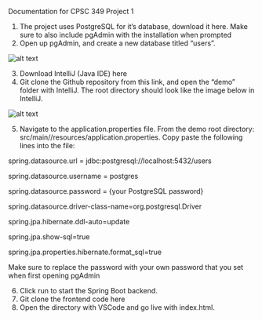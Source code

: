 Documentation for CPSC 349 Project 1


1.  The project uses PostgreSQL for it’s database, download it here. Make sure to also include pgAdmin with the installation when prompted
2.  Open up pgAdmin, and create a new database titled “users”. 


![alt text](https://cdn.discordapp.com/attachments/362059855701475333/1169016494613610576/documentation_pic_1.png?ex=6553de73&is=65416973&hm=ce022cc0185ab5c5ba2fe82b18f41c09aab4c4d01beb8ceedfd02bc9c1be955d&)



3.  Download IntelliJ (Java IDE) here
4.  Git clone the Github repository from this link, and open the “demo” folder with IntelliJ. The root directory should look like the image below in IntelliJ.


![alt text](https://cdn.discordapp.com/attachments/362059855701475333/1169016494953336912/documentation_pic_2.png?ex=6553de73&is=65416973&hm=86443f0b30c857cc7620588ac194e82a59ff0f8e7c8b409751fd17e6a571368b&)

5.  Navigate to the application.properties file. From the demo root directory: src/main//resources/application.properties. Copy paste the following lines into the file:

spring.datasource.url = jdbc:postgresql://localhost:5432/users

spring.datasource.username = postgres

spring.datasource.password = {your PostgreSQL password}

spring.datasource.driver-class-name=org.postgresql.Driver

spring.jpa.hibernate.ddl-auto=update

spring.jpa.show-sql=true

spring.jpa.properties.hibernate.format_sql=true



Make sure to replace the password with your own password that you set when first opening pgAdmin

6.  Click run to start the Spring Boot backend.
7.  Git clone the frontend code here
8.  Open the directory with VSCode and go live with index.html. 


